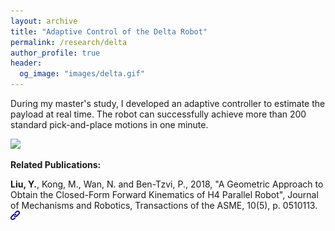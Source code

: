 ```yaml
---
layout: archive
title: "Adaptive Control of the Delta Robot"
permalink: /research/delta
author_profile: true
header:
  og_image: "images/delta.gif"
---
```


During my master's study, I developed an adaptive controller to estimate the payload at real time. The robot can successfully achieve more than 200 standard pick-and-place motions in one minute.

<p float="left">
  <img style="height:300px;" src="/images/delta.gif"/>
</p>

**Related Publications:**

**Liu, Y.**, Kong, M., Wan, N. and Ben-Tzvi, P., 2018, "A Geometric Approach to Obtain the Closed-Form Forward Kinematics of H4 Parallel Robot", Journal of Mechanisms and Robotics, Transactions of the ASME, 10(5), p. 0510113.  [<img style="height:15px;" src="/images/link.png"/>](https://asmedigitalcollection.asme.org/mechanismsrobotics/article-abstract/10/5/051013/474106/A-Geometric-Approach-to-Obtain-the-Closed-Form?redirectedFrom=fulltext)
